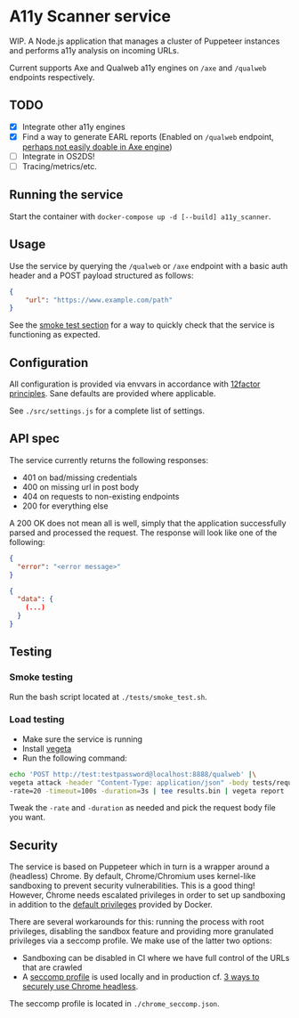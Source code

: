 # A11y Scanner service

WIP. A Node.js application that manages a cluster of Puppeteer instances
and performs a11y analysis on incoming URLs.

Current supports Axe and Qualweb a11y engines on `/axe` and `/qualweb`
endpoints respectively.

## TODO

- [x] Integrate other a11y engines
- [x] Find a way to generate EARL reports (Enabled on `/qualweb` endpoint,
[perhaps not easily doable in Axe engine](https://github.com/dequelabs/axe-core-npm/issues/88#issuecomment-811232521))
- [ ] Integrate in OS2DS!
- [ ] Tracing/metrics/etc.

## Running the service

Start the container with `docker-compose up -d [--build] a11y_scanner`.

## Usage

Use the service by querying the `/qualweb` or `/axe` endpoint with a
basic auth header and a POST payload structured as follows:

```json
{
    "url": "https://www.example.com/path"
}
```

See the [smoke test section](#smoke-testing) for a way to quickly check
that the service is functioning as expected.

## Configuration

All configuration is provided via envvars in accordance with
[12factor principles](https://12factor.net/config). Sane defaults are
provided where applicable.

See `./src/settings.js` for a complete list of settings.

## API spec

The service currently returns the following responses:

- 401 on bad/missing credentials
- 400 on missing url in post body
- 404 on requests to non-existing endpoints
- 200 for everything else

A 200 OK does not mean all is well, simply that the application
successfully parsed and processed the request. The response will look
like one of the following:

```json
{
  "error": "<error message>"
}
```

```json
{
  "data": {
    (...)
  }
}
```

## Testing

### Smoke testing

Run the bash script located at `./tests/smoke_test.sh`.

### Load testing

- Make sure the service is running
- Install [vegeta](https://github.com/tsenart/vegeta)
- Run the following command:

```bash
echo 'POST http://test:testpassword@localhost:8888/qualweb' |\
vegeta attack -header "Content-Type: application/json" -body tests/request_bodies/magenta.json \
-rate=20 -timeout=100s -duration=3s | tee results.bin | vegeta report
```

Tweak the `-rate` and `-duration` as needed and pick the request body
file you want. 

## Security

The service is based on Puppeteer which in turn is a wrapper around a
(headless) Chrome. By default, Chrome/Chromium uses kernel-like
sandboxing to prevent security vulnerabilities. This is a good thing!
However, Chrome needs escalated privileges in order to set up sandboxing
in addition to the [default privileges](https://github.com/moby/moby/blob/master/profiles/seccomp/default.json)
provided by Docker.

There are several workarounds for this: running the process
with root privileges, disabling the sandbox feature and providing more
granulated privileges via a seccomp profile. We make use of the latter
two options:

- Sandboxing can be disabled in CI where we have full control of the URLs
  that are crawled
- A [seccomp profile](https://github.com/Zenika/alpine-chrome/blob/master/chrome.json)
  is used locally and in production cf.
  [3 ways to securely use Chrome headless](https://github.com/Zenika/alpine-chrome#-the-best-with-seccomp).

The seccomp profile is located in `./chrome_seccomp.json`.
